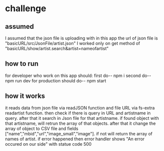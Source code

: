 

<h1> challenge </h1>

<h2> assumed </h2>
I assumed that the json file is uploading with in this app the url of json file is "basicURL/src/JsonFile/artist.json"
I worked only on get method of "basicURL/show/artist.search&artist=nameofartist"

<h2> how to run </h2>
for developer who work on this app should:
first do-- npm i
second do-- npm run dev
for production should do-- npm start

<h2> how it works </h2>
 it reads data from json file via readJSON function and file URL via fs-extra readartist function. then check if there is  query in URL and artistname in query.
 after that it search in Json file for that artistname. 
 if found object with that artistname, will retrun the array of that objects.
 after that it change the array of object to CSV file and fields ["name","mbid","url","image_small","image"].
 if not will return the array of names of artist.
 if error happened then error handler shows "An error occured on our side" with statue code 500
 
